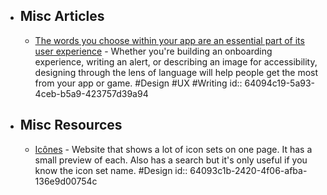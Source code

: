 - ## Misc Articles
	- [The words you choose within your app are an essential part of its user experience](https://developer.apple.com/design/human-interface-guidelines/foundations/writing/) - Whether you're building an onboarding experience, writing an alert, or describing an image for accessibility, designing through the lens of language will help people get the most from your app or game. #Design #UX #Writing
	  id:: 64094c19-5a93-4ceb-b5a9-423757d39a94
- ## Misc Resources
	- [Icônes](https://icones.js.org/) - Website that shows a lot of icon sets on one page. It has a small preview of each. Also has a search but it's only useful if you know the icon set name. #Design
	  id:: 64093c1b-2420-4f06-afba-136e9d00754c